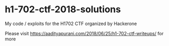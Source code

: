# h1-702-ctf-2018-solutions
My code / exploits for the H1702 CTF organized by Hackerone

Please visit https://aadityapurani.com/2018/06/25/h1-702-ctf-writeups/ for more
